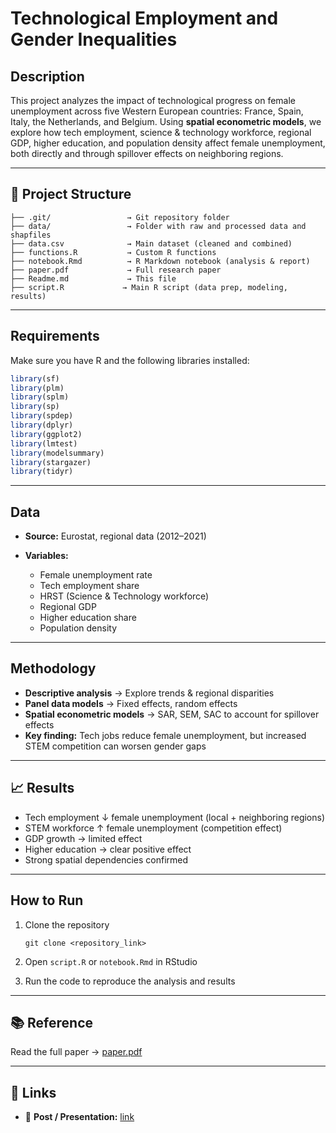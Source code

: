 # Technological Employment and Gender Inequalities

## Description

This project analyzes the impact of technological progress on female unemployment across five Western European countries: France, Spain, Italy, the Netherlands, and Belgium.
Using **spatial econometric models**, we explore how tech employment, science & technology workforce, regional GDP, higher education, and population density affect female unemployment, both directly and through spillover effects on neighboring regions.

---

## 📁 Project Structure

```
├── .git/                 → Git repository folder  
├── data/                 → Folder with raw and processed data and shapfiles 
├── data.csv              → Main dataset (cleaned and combined)  
├── functions.R           → Custom R functions  
├── notebook.Rmd          → R Markdown notebook (analysis & report)  
├── paper.pdf             → Full research paper  
├── Readme.md             → This file  
├── script.R             → Main R script (data prep, modeling, results)
```

---

## Requirements

Make sure you have R and the following libraries installed:

```R
library(sf)
library(plm)
library(splm)
library(sp)
library(spdep)
library(dplyr)
library(ggplot2)
library(lmtest)
library(modelsummary)
library(stargazer)
library(tidyr)
```

---

## Data

* **Source:** Eurostat, regional data (2012–2021)
* **Variables:**

  * Female unemployment rate
  * Tech employment share
  * HRST (Science & Technology workforce)
  * Regional GDP
  * Higher education share
  * Population density

---

## Methodology

* **Descriptive analysis** → Explore trends & regional disparities
* **Panel data models** → Fixed effects, random effects
* **Spatial econometric models** → SAR, SEM, SAC to account for spillover effects
* **Key finding:** Tech jobs reduce female unemployment, but increased STEM competition can worsen gender gaps

---

## 📈 Results

* Tech employment ↓ female unemployment (local + neighboring regions)
* STEM workforce ↑ female unemployment (competition effect)
* GDP growth → limited effect
* Higher education → clear positive effect
* Strong spatial dependencies confirmed

---

## How to Run

1. Clone the repository

   ```
   git clone <repository_link>
   ```
2. Open `script.R` or `notebook.Rmd` in RStudio
3. Run the code to reproduce the analysis and results

---

## 📚 Reference

Read the full paper → [paper.pdf](./paper.pdf)

---

## 🔗 Links

* 📄 **Post / Presentation:** [link](https://auradev.hashnode.dev/inegalites-de-genre-et-technologie-ce-que-nous-apprend-leconometrie-spatiale)
